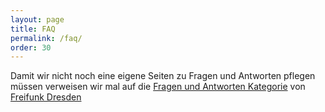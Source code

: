 ```yaml
---
layout: page
title: FAQ
permalink: /faq/
order: 30
---
```


Damit wir nicht noch eine eigene Seiten zu Fragen und Antworten pflegen müssen verweisen
wir mal auf die [Fragen und Antworten Kategorie](http://wiki.freifunk-dresden.de/index.php/Hauptseite#Dokumentation_.2F_FAQ) von [Freifunk Dresden](http://www.freifunk-dresden.de)
